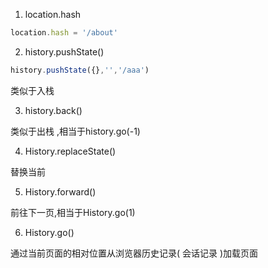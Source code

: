 1. location.hash

```javascript
location.hash = '/about'
```

2. history.pushState()

```javascript
history.pushState({},'','/aaa')
```

类似于入栈

3. history.back()

类似于出栈 ,相当于history.go(-1)

4. History.replaceState()

替换当前

5. History.forward()

前往下一页,相当于History.go(1)

6. History.go()

通过当前页面的相对位置从浏览器历史记录( 会话记录 )加载页面